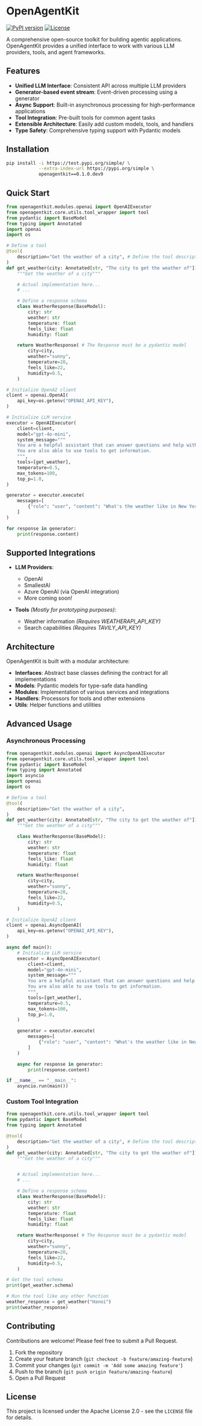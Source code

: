 # OpenAgentKit

[![PyPI version](https://badge.fury.io/py/openagentkit.svg)](https://test.pypi.org/project/openagentkit/)
[![License](https://img.shields.io/badge/License-Apache%202.0-blue.svg)](https://opensource.org/licenses/Apache-2.0)

A comprehensive open-source toolkit for building agentic applications. OpenAgentKit provides a unified interface to work with various LLM providers, tools, and agent frameworks.

## Features

- **Unified LLM Interface**: Consistent API across multiple LLM providers
- **Generator-based event stream**: Event-driven processing using a generator
- **Async Support**: Built-in asynchronous processing for high-performance applications
- **Tool Integration**: Pre-built tools for common agent tasks
- **Extensible Architecture**: Easily add custom models, tools, and handlers
- **Type Safety**: Comprehensive typing support with Pydantic models

## Installation

```bash
pip install -i https://test.pypi.org/simple/ \
            --extra-index-url https://pypi.org/simple \
            openagentkit==0.1.0.dev9
```

## Quick Start

```python
from openagentkit.modules.openai import OpenAIExecutor
from openagentkit.core.utils.tool_wrapper import tool
from pydantic import BaseModel
from typing import Annotated
import openai
import os

# Define a tool
@tool(
    description="Get the weather of a city", # Define the tool description
)
def get_weather(city: Annotated[str, "The city to get the weather of"]): # Each argument must be of type Annotated
    """Get the weather of a city"""

    # Actual implementation here...
    # ...

    # Define a response schema
    class WeatherResponse(BaseModel):
        city: str
        weather: str
        temperature: float
        feels_like: float
        humidity: float

    return WeatherResponse( # The Response must be a pydantic model
        city=city,
        weather="sunny",
        temperature=20,
        feels_like=22,
        humidity=0.5,
    )

# Initialize OpenAI client
client = openai.OpenAI(
    api_key=os.getenv("OPENAI_API_KEY"),
)

# Initialize LLM service
executor = OpenAIExecutor(
    client=client,
    model="gpt-4o-mini",
    system_message="""
    You are a helpful assistant that can answer questions and help with tasks.
    You are also able to use tools to get information.
    """,
    tools=[get_weather],
    temperature=0.5,
    max_tokens=100,
    top_p=1.0,
)

generator = executor.execute(
    messages=[
        {"role": "user", "content": "What's the weather like in New York?"}
    ]
)

for response in generator:
    print(response.content)
```

## Supported Integrations

- **LLM Providers**:
  - OpenAI
  - SmallestAI
  - Azure OpenAI (via OpenAI integration)
  - More coming soon!
  
- **Tools** *(Mostly for prototyping purposes)*:
  - Weather information *(Requires WEATHERAPI_API_KEY)*
  - Search capabilities *(Requires TAVILY_API_KEY)*


## Architecture

OpenAgentKit is built with a modular architecture:

- **Interfaces**: Abstract base classes defining the contract for all implementations
- **Models**: Pydantic models for type-safe data handling
- **Modules**: Implementation of various services and integrations
- **Handlers**: Processors for tools and other extensions
- **Utils**: Helper functions and utilities

## Advanced Usage

### Asynchronous Processing

```python
from openagentkit.modules.openai import AsyncOpenAIExecutor
from openagentkit.core.utils.tool_wrapper import tool
from pydantic import BaseModel
from typing import Annotated
import asyncio
import openai
import os

# Define a tool
@tool(
    description="Get the weather of a city",
)
def get_weather(city: Annotated[str, "The city to get the weather of"]):
    """Get the weather of a city"""

    class WeatherResponse(BaseModel):
        city: str
        weather: str
        temperature: float
        feels_like: float
        humidity: float

    return WeatherResponse(
        city=city,
        weather="sunny",
        temperature=20,
        feels_like=22,
        humidity=0.5,
    )

# Initialize OpenAI client
client = openai.AsyncOpenAI(
    api_key=os.getenv("OPENAI_API_KEY"),
)

async def main():
    # Initialize LLM service
    executor = AsyncOpenAIExecutor(
        client=client,
        model="gpt-4o-mini",
        system_message="""
        You are a helpful assistant that can answer questions and help with tasks.
        You are also able to use tools to get information.
        """,
        tools=[get_weather],
        temperature=0.5,
        max_tokens=100,
        top_p=1.0,
    )

    generator = executor.execute(
        messages=[
            {"role": "user", "content": "What's the weather like in New York?"}
        ]
    )

    async for response in generator:
        print(response.content)

if __name__ == "__main__":
    asyncio.run(main())
```

### Custom Tool Integration

```python
from openagentkit.core.utils.tool_wrapper import tool
from pydantic import BaseModel
from typing import Annotated

@tool(
    description="Get the weather of a city", # Define the tool description
)
def get_weather(city: Annotated[str, "The city to get the weather of"]) -> str: # Each argument must be of type Annotated
    """Get the weather of a city"""


    # Actual implementation here...
    # ...

    # Define a response schema
    class WeatherResponse(BaseModel):
        city: str
        weather: str
        temperature: float
        feels_like: float
        humidity: float

    return WeatherResponse( # The Response must be a pydantic model
        city=city,
        weather="sunny",
        temperature=20,
        feels_like=22,
        humidity=0.5,
    )

# Get the tool schema
print(get_weather.schema)

# Run the tool like any other function
weather_response = get_weather("Hanoi")
print(weather_response) 
```

## Contributing

Contributions are welcome! Please feel free to submit a Pull Request.

1. Fork the repository
2. Create your feature branch (`git checkout -b feature/amazing-feature`)
3. Commit your changes (`git commit -m 'Add some amazing feature'`)
4. Push to the branch (`git push origin feature/amazing-feature`)
5. Open a Pull Request

## License

This project is licensed under the Apache License 2.0 - see the `LICENSE` file for details.